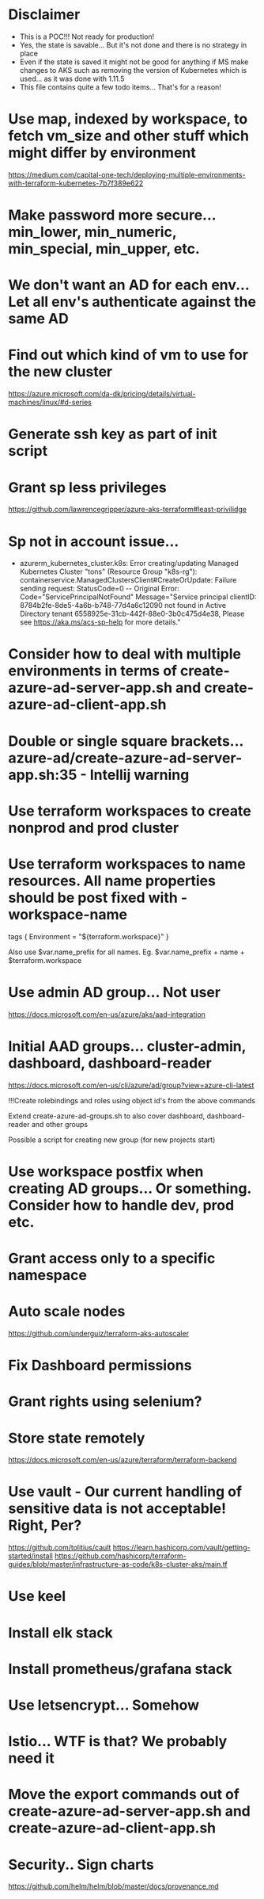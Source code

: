 # Disclaimer
* This is a POC!!! Not ready for production!
* Yes, the state is savable... But it's not done and there is no strategy in place
* Even if the state is saved it might not be good for anything if MS make changes to AKS such as removing the version of Kubernetes which is used... as it was done with 1.11.5  
* This file contains quite a few todo items... That's for a reason!




# Use map, indexed by workspace, to fetch vm_size and other stuff which might differ by environment
https://medium.com/capital-one-tech/deploying-multiple-environments-with-terraform-kubernetes-7b7f389e622

# Make password more secure... min_lower, min_numeric, min_special, min_upper, etc.

# We don't want an AD for each env... Let all env's authenticate against the same AD

# Find out which kind of vm to use for the new cluster
https://azure.microsoft.com/da-dk/pricing/details/virtual-machines/linux/#d-series

# Generate ssh key as part of init script

# Grant sp less privileges
https://github.com/lawrencegripper/azure-aks-terraform#least-privilidge

# Sp not in account issue...
* azurerm_kubernetes_cluster.k8s: Error creating/updating Managed Kubernetes Cluster "tons" (Resource Group "k8s-rg"): containerservice.ManagedClustersClient#CreateOrUpdate: Failure sending request: StatusCode=0 -- Original Error: Code="ServicePrincipalNotFound" Message="Service principal clientID: 8784b2fe-8de5-4a6b-b748-77d4a6c12090 not found in Active Directory tenant 6558925e-31cb-442f-88e0-3b0c475d4e38, Please see https://aka.ms/acs-sp-help for more details."

# Consider how to deal with multiple environments in terms of create-azure-ad-server-app.sh and create-azure-ad-client-app.sh

# Double or single square brackets... azure-ad/create-azure-ad-server-app.sh:35 - Intellij warning

# Use terraform workspaces to create nonprod and prod cluster

# Use terraform workspaces to name resources. All name properties should be post fixed with -workspace-name
  tags {
    Environment = "${terraform.workspace}"
  }

Also use $var.name_prefix for all names. Eg. $var.name_prefix + name + $terraform.workspace

# Use admin AD group... Not user
https://docs.microsoft.com/en-us/azure/aks/aad-integration

# Initial AAD groups... cluster-admin, dashboard, dashboard-reader
https://docs.microsoft.com/en-us/cli/azure/ad/group?view=azure-cli-latest

!!!Create rolebindings and roles using object id's from the above commands

Extend create-azure-ad-groups.sh to also cover dashboard, dashboard-reader and other groups

Possible a script for creating new group (for new projects start)

# Use workspace postfix when creating AD groups... Or something. Consider how to handle dev, prod etc.

# Grant access only to a specific namespace

# Auto scale nodes
https://github.com/underguiz/terraform-aks-autoscaler

# Fix Dashboard permissions

# Grant rights using selenium?

# Store state remotely
https://docs.microsoft.com/en-us/azure/terraform/terraform-backend

# Use vault - Our current handling of sensitive data is not acceptable! Right, Per?
https://github.com/tolitius/cault
https://learn.hashicorp.com/vault/getting-started/install
https://github.com/hashicorp/terraform-guides/blob/master/infrastructure-as-code/k8s-cluster-aks/main.tf

# Use keel

# Install elk stack

# Install prometheus/grafana stack

# Use letsencrypt... Somehow

# Istio... WTF is that? We probably need it

# Move the export commands out of create-azure-ad-server-app.sh and create-azure-ad-client-app.sh

# Security.. Sign charts
https://github.com/helm/helm/blob/master/docs/provenance.md
